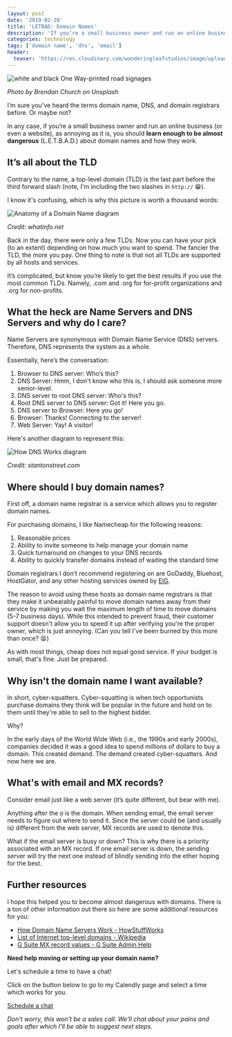 ```yaml
---
layout: post
date: '2019-02-28'
title: 'LETBAD: Domain Names'
description: 'If you’re a small business owner and run an online business (or even a website), as annoying as it is, you should learn enough to be almost dangerous (L.E.T.B.A.D.) about domain names and how they work.'
categories: technology
tags: ['domain name', 'dns', 'email']
header:
  teaser: 'https://res.cloudinary.com/wanderingleafstudios/image/upload/b_auto,c_pad,g_center,h_630,w_1200/v1537890988/chrisjmears.com/blog/brendan-church-182747-unsplash.jpg'
---
```


![white and black One Way-printed road signages](https://res.cloudinary.com/wanderingleafstudios/image/upload/v1551383569/chrisjmears.com/blog/brendan-church-182747-unsplash.jpg)

<div class="text-right text-gray-500 text-sm mb-6">
  <em>Photo by Brendan Church on Unsplash</em>
</div>

I’m sure you’ve heard the terms domain name, DNS, and domain registrars before. Or maybe not?

In any case, if you’re a small business owner and run an online business (or even a website), as annoying as it is, you should <strong>learn enough to be almost dangerous</strong> (L.E.T.B.A.D.) about domain names and how they work.

## It’s all about the TLD

Contrary to the name, a top-level domain (TLD) is the last part before the third forward slash (note, I'm including the two slashes in `http://` 😁).

I know it's confusing, which is why this picture is worth a thousand words:

![Anatomy of a Domain Name diagram](https://res.cloudinary.com/wanderingleafstudios/image/upload/v1551383712/chrisjmears.com/blog/domain-anatomy.png)

<div class="text-right text-gray-500 text-sm mb-6">
  <em>Credit: whatinfo.net</em>
</div>

Back in the day, there were only a few TLDs. Now you can have your pick (to an extent) depending on how much you want to spend. The fancier the TLD, the more you pay. One thing to note is that not all TLDs are supported by all hosts and services.

It’s complicated, but know you’re likely to get the best results if you use the most common TLDs. Namely, .com and .org for for-profit organizations and .org for non-profits.

## What the heck are Name Servers and DNS Servers and why do I care?

Name Servers are synonymous with Domain Name Service (DNS) servers. Therefore, DNS represents the system as a whole.

Essentially, here’s the conversation:

1. Browser to DNS server: Who’s this?
2. DNS Server: Hmm, I don't know who this is, I should ask someone more senior-level.
3. DNS server to root DNS server: Who's this?
4. Root DNS server to DNS server: Got it! Here you go.
5. DNS server to Browser: Here you go!
6. Browser: Thanks! Connecting to the server!
7. Web Server: Yay! A visitor!

Here's another diagram to represent this:

![How DNS Works diagram](https://res.cloudinary.com/wanderingleafstudios/image/upload/v1551383712/chrisjmears.com/blog/how-dns-works.jpg)

<div class="text-right text-gray-500 text-sm mb-6">
  <em>Credit: stantonstreet.com</em>
</div>

## Where should I buy domain names?

First off, a domain name registrar is a service which allows you to register domain names.

For purchasing domains, I like Namecheap for the following reasons:

1. Reasonable prices
2. Ability to invite someone to help manage your domain name
3. Quick turnaround on changes to your DNS records
4. Ability to quickly transfer domains instead of waiting the standard time

Domain registrars I don’t recommend registering on are GoDaddy, Bluehost, HostGator, and any other hosting services owned by [EIG](https://en.wikipedia.org/wiki/Endurance_International_Group).

The reason to avoid using these hosts as domain name registrars is that they make it unbearably painful to move domain names away from their service by making you wait the maximum length of time to move domains (5-7 business days). While this intended to prevent fraud, their customer support doesn't allow you to speed it up after verifying you're the proper owner, which is just annoying. (Can you tell I've been burned by this more than once? 😫)

As with most things, cheap does not equal good service. If your budget is small, that's fine. Just be prepared.

## Why isn't the domain name I want available?

In short, cyber-squatters. Cyber-squatting is when tech opportunists purchase domains they think will be popular in the future and hold on to them until they're able to sell to the highest bidder.

Why?

In the early days of the World Wide Web (i.e., the 1990s and early 2000s), companies decided it was a good idea to spend millions of dollars to buy a domain. This created demand. The demand created cyber-squatters. And now here we are.

## What's with email and MX records?

Consider email just like a web server (it’s quite different, but bear with me).

Anything after the `@` is the domain. When sending email, the email server needs to figure out where to send it. Since the server could be (and usually is) different from the web server, MX records are used to denote this.

What if the email server is busy or down? This is why there is a priority associated with an MX record. If one email server is down, the sending server will try the next one instead of blindly sending into the ether hoping for the best.

## Further resources

I hope this helped you to become almost dangerous with domains. There is a ton of other information out there so here are some additional resources for you:

- [How Domain Name Servers Work - HowStuffWorks](https://computer.howstuffworks.com/dns.htm)
- [List of Internet top-level domains - Wikipedia](https://en.wikipedia.org/wiki/List_of_Internet_top-level_domains)
- [G Suite MX record values - G Suite Admin Help](https://support.google.com/a/answer/174125?hl=en)

<div class="text-center mt-10 border bg-gray-100 p-6">
  <p>
    <strong class="text-2xl">Need help moving or setting up your domain name?</strong>
  </p>
  <p>
    Let's schedule a time to have a chat!
  </p>
  <p>
    Click on the button below to go to my Calendly page and select a time which works for you.
  </p>
  <p>
    <a href="https://calendly.com/chrisjmears/website-woes-intro" class="js-event-track bg-green-700 border-2 border-white hover:bg-green-500 font-semibold py-3 px-5 rounded shadow-md hover:shadow-none text-2xl inline-block no-underline">
      <span class="text-white">Schedule a chat</span>
    </a>
  </p>
  <p>
    <em class="text-base">Don't worry, this won't be a sales call. We'll chat about your pains and goals after which I'll be able to suggest next steps.</em>
  </p>
</div>
